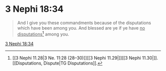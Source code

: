 # 3 Nephi 18:34

> And I give you these commandments because of the disputations which have been among you. And blessed are ye if ye have <u>no disputations</u>[^a] among you.

[3 Nephi 18:34](https://www.churchofjesuschrist.org/study/scriptures/bofm/3-ne/18?lang=eng&id=p34#p34)


[^a]: [[3 Nephi 11.28|3 Ne. 11:28 (28–30)]][[3 Nephi 11.29|]][[3 Nephi 11.30|]]. [[Disputations, Dispute|TG Disputations]].  
